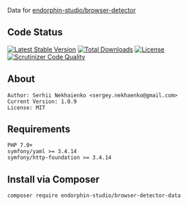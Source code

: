 Data for [endorphin-studio/browser-detector](https://github.com/endorphin-studio/browser-detector)

## Code Status
[![Latest Stable Version](https://poser.pugx.org/endorphin-studio/browser-detector-data/v/stable)](https://packagist.org/packages/endorphin-studio/browser-detector-data)
[![Total Downloads](https://poser.pugx.org/endorphin-studio/browser-detector-data/downloads)](https://packagist.org/packages/endorphin-studio/browser-detector-data)
[![License](https://poser.pugx.org/endorphin-studio/browser-detector-data/license)](https://packagist.org/packages/endorphin-studio/browser-detector-data)
[![Scrutinizer Code Quality](https://scrutinizer-ci.com/g/endorphin-studio/browser-detector-data/badges/quality-score.png?b=master)](https://scrutinizer-ci.com/g/endorphin-studio/browser-detector-data/?branch=master)

## About
	Author: Serhii Nekhaienko <sergey.nekhaenko@gmail.com>
	Current Version: 1.0.9
	License: MIT

## Requirements
	PHP 7.0+
	symfony/yaml >= 3.4.14
	symfony/http-foundation >= 3.4.14

## Install via Composer
    composer require endorphin-studio/browser-detector-data